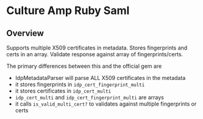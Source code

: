 # Culture Amp Ruby Saml

## Overview

Supports multiple X509 certificates in metadata.
Stores fingerprints and certs in an array.
Validate response against array of fingerprints/certs.

The primary differences between this and the official gem are

- IdpMetadataParser will parse ALL X509 certificates in the metadata
- it stores fingerprints in `idp_cert_fingerprint_multi`
- it stores certificates in `idp_cert_multi`
- `idp_cert_multi` and `idp_cert_fingerprint_multi` are arrays
- it calls `is_valid_multi_cert?` to validates against multiple fingerprints or certs

